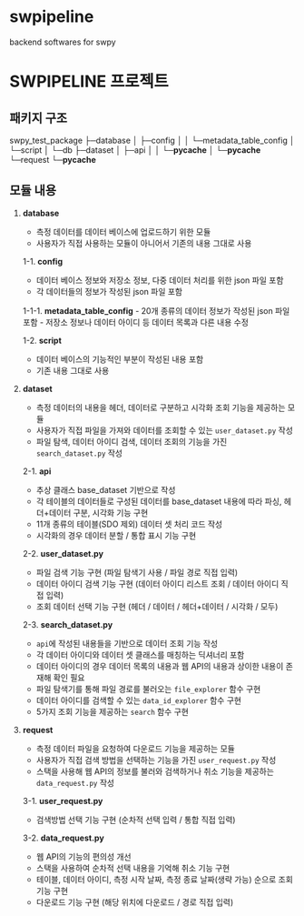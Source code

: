 # swpipeline
backend softwares for swpy

# SWPIPELINE 프로젝트

## 패키지 구조

swpy_test_package
├─database
│ ├─config
│ │ └─metadata_table_config
│ └─script
│ └─db
├─dataset
│ ├─api
│ │ └─__pycache__
│ └─__pycache__
└─request
└─__pycache__


## 모듈 내용

1. **database**
   - 측정 데이터를 데이터 베이스에 업로드하기 위한 모듈
   - 사용자가 직접 사용하는 모듈이 아니어서 기존의 내용 그대로 사용

   1-1. **config**
      - 데이터 베이스 정보와 저장소 정보, 다중 데이터 처리를 위한 json 파일 포함
      - 각 데이터들의 정보가 작성된 json 파일 포함

      1-1-1. **metadata_table_config**
         - 20개 종류의 데이터 정보가 작성된 json 파일 포함
         - 저장소 정보나 데이터 아이디 등 데이터 목록과 다른 내용 수정

   1-2. **script**
      - 데이터 베이스의 기능적인 부분이 작성된 내용 포함
      - 기존 내용 그대로 사용

2. **dataset**
   - 측정 데이터의 내용을 헤더, 데이터로 구분하고 시각화 조회 기능을 제공하는 모듈
   - 사용자가 직접 파일을 가져와 데이터를 조회할 수 있는 `user_dataset.py` 작성
   - 파일 탐색, 데이터 아이디 검색, 데이터 조회의 기능을 가진 `search_dataset.py` 작성

   2-1. **api**
      - 추상 클래스 base_dataset 기반으로 작성
      - 각 테이블의 데이터들로 구성된 데이터를 base_dataset 내용에 따라 파싱, 헤더+데이터 구분, 시각화 기능 구현
      - 11개 종류의 테이블(SDO 제외) 데이터 셋 처리 코드 작성
      - 시각화의 경우 데이터 분할 / 통합 표시 기능 구현

   2-2. **user_dataset.py**
      - 파일 검색 기능 구현 (파일 탐색기 사용 / 파일 경로 직접 입력)
      - 데이터 아이디 검색 기능 구현 (데이터 아이디 리스트 조회 / 데이터 아이디 직접 입력)
      - 조회 데이터 선택 기능 구현 (헤더 / 데이터 / 헤더+데이터 / 시각화 / 모두)

   2-3. **search_dataset.py**
      - `api`에 작성된 내용들을 기반으로 데이터 조회 기능 작성
      - 각 데이터 아이디와 데이터 셋 클래스를 매칭하는 딕셔너리 포함
      - 데이터 아이디의 경우 데이터 목록의 내용과 웹 API의 내용과 상이한 내용이 존재해 확인 필요
      - 파일 탐색기를 통해 파일 경로를 불러오는 `file_explorer` 함수 구현
      - 데이터 아이디를 검색할 수 있는 `data_id_explorer` 함수 구현
      - 5가지 조회 기능을 제공하는 `search` 함수 구현

3. **request**
   - 측정 데이터 파일을 요청하여 다운로드 기능을 제공하는 모듈
   - 사용자가 직접 검색 방법을 선택하는 기능을 가진 `user_request.py` 작성
   - 스택을 사용해 웹 API의 정보를 불러와 검색하거나 취소 기능을 제공하는 `data_request.py` 작성

   3-1. **user_request.py**
      - 검색방법 선택 기능 구현 (순차적 선택 입력 / 통합 직접 입력)

   3-2. **data_request.py**
      - 웹 API의 기능의 편의성 개선
      - 스택을 사용하여 순차적 선택 내용을 기억해 취소 기능 구현
      - 테이블, 데이터 아이디, 측정 시작 날짜, 측정 종료 날짜(생략 가능) 순으로 조회 기능 구현
      - 다운로드 기능 구현 (해당 위치에 다운로드 / 경로 직접 입력)